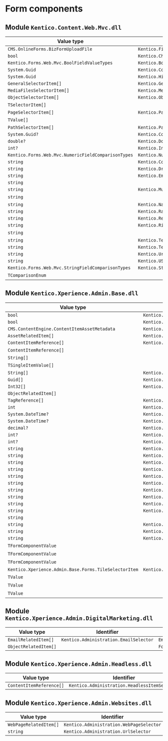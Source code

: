 <!-- generated file with tool "Kentico.Xperience.UMT.DocUtils" - edited through template "FormComponents.cshtml" -->
# Form components
<div name="generatedpart_Kentico.Content.Web.Mvc.dll">

## Module `Kentico.Content.Web.Mvc.dll`

|Value type|Identifier|Class|Properties type|notes|
|----------|-----|----------|---------------|-----|
|`CMS.OnlineForms.BizFormUploadFile`|`Kentico.FileUploader`|`FileUploaderComponent`|`FileUploaderProperties`||
|`bool`|`Kentico.CheckBox`|`CheckBoxComponent`|`CheckBoxProperties`||
|`Kentico.Forms.Web.Mvc.BoolFieldValueTypes`|`Kentico.BoolFieldValueTypeSelector`|`BoolComparisonTypeSelectorComponent`|`ComparisonTypeSelectorProperties`||
|`System.Guid`|`Kentico.CompareToFieldSelector`|`CompareToFieldSelectorComponent`|`CompareToFieldSelectorProperties`||
|`System.Guid`|`Kentico.HiddenGuidInput`|`HiddenGuidInputComponent`|`HiddenGuidInputProperties`||
|`GeneralSelectorItem[]`|`Kentico.GeneralSelector`|`GeneralSelector`|`GeneralSelectorProperties`||
|`MediaFilesSelectorItem[]`|`Kentico.MediaFilesSelector`|`MediaFilesSelector`|`MediaFilesSelectorProperties`||
|`ObjectSelectorItem[]`|`Kentico.ObjectSelector`|`ObjectSelector`|`ObjectSelectorProperties`||
|`TSelectorItem[]`||`ObjectSelectorComponentBase`|`TProperties`|**abstract**|
|`PageSelectorItem[]`|`Kentico.PageSelector`|`PageSelector`|`PageSelectorProperties`||
|`TValue[]`||`PageSelectorBase`|`TProperties`|**abstract**|
|`PathSelectorItem[]`|`Kentico.PathSelector`|`PathSelector`|`PathSelectorProperties`||
|`System.Guid?`|`Kentico.ConsentAgreement`|`ConsentAgreementComponent`|`ConsentAgreementProperties`||
|`double?`|`Kentico.DoubleInput`|`DoubleInputComponent`|`DoubleInputProperties`||
|`int?`|`Kentico.IntInput`|`IntInputComponent`|`IntInputProperties`||
|`Kentico.Forms.Web.Mvc.NumericFieldComparisonTypes`|`Kentico.NumericFieldComparisonTypeSelector`|`NumericComparisonTypeSelectorComponent`|`ComparisonTypeSelectorProperties`||
|`string`|`Kentico.ConsentSelector`|`ConsentSelectorComponent`|`DropDownProperties`||
|`string`|`Kentico.DropDown`|`DropDownComponent`|`DropDownProperties`||
|`string`|`Kentico.EmailInput`|`EmailInputComponent`|`EmailInputProperties`||
|`string`||`InvalidComponent`|`InvalidComponentProperties`||
|`string`|`Kentico.MultipleChoice`|`MultipleChoiceComponent`|`MultiSelectorProperties`||
|`string`||`MultiSelectorFormComponent`|`TProperties`|**abstract**|
|`string`|`Kentico.Name`|`NameComponent`|`TextInputProperties`||
|`string`|`Kentico.RadioButtons`|`RadioButtonsComponent`|`RadioButtonsProperties`||
|`string`|`Kentico.Recaptcha`|`RecaptchaComponent`|`RecaptchaProperties`||
|`string`|`Kentico.RichText`|`RichTextComponent`|`RichTextComponentProperties`||
|`string`||`SelectorFormComponent`|`TProperties`|**abstract**|
|`string`|`Kentico.TextArea`|`TextAreaComponent`|`TextAreaProperties`||
|`string`|`Kentico.TextInput`|`TextInputComponent`|`TextInputProperties`||
|`string`|`Kentico.UrlSelector`|`UrlSelector`|`UrlSelectorProperties`||
|`string`|`Kentico.USPhone`|`USPhoneComponent`|`USPhoneProperties`||
|`Kentico.Forms.Web.Mvc.StringFieldComparisonTypes`|`Kentico.StringFieldComparisonTypeSelector`|`StringComparisonTypeSelectorComponent`|`ComparisonTypeSelectorProperties`||
|`TComparisonEnum`||`ComparisonTypeSelectorComponent`|`ComparisonTypeSelectorProperties`|**abstract**|

</div>
<div name="generatedpart_Kentico.Xperience.Admin.Base.dll">

## Module `Kentico.Xperience.Admin.Base.dll`

|Value type|Identifier|Class|Properties type|notes|
|----------|-----|----------|---------------|-----|
|`bool`|`Kentico.Administration.Checkbox`|`CheckBoxComponent`|`CheckBoxClientProperties`||
|`bool`|`Kentico.Administration.Checkbox`|`CheckBoxComponent`|`CheckBoxClientProperties`||
|`CMS.ContentEngine.ContentItemAssetMetadata`|`Kentico.Administration.ContentItemAssetUploader`|`ContentItemAssetUploaderComponent`|`ContentItemAssetUploaderProperties`||
|`AssetRelatedItem[]`|`Kentico.Administration.AssetSelector`|`AssetSelectorComponent`|`AssetSelectorProperties`||
|`ContentItemReference[]`|`Kentico.Administration.ContentItemSelector`|`ContentItemSelectorComponent`|`ContentItemSelectorProperties`||
|`ContentItemReference[]`||`ContentItemSelectorComponentBase`|`TProperties`|**abstract**|
|`String[]`||`GeneralSelectorComponent`|`GeneralSelectorProperties`||
|`TSingleItemValue[]`||`MultipleObjectSelectorBase`|`TProperties`|**abstract**|
|`String[]`|`Kentico.Administration.ObjectCodeNameSelector`|`ObjectCodeNameSelectorComponent`|`ObjectCodenameSelectorProperties`||
|`Guid[]`|`Kentico.Administration.ObjectGuidSelector`|`ObjectGuidSelectorComponent`|`ObjectSelectorProperties`||
|`Int32[]`|`Kentico.Administration.ObjectIdSelector`|`ObjectIdSelectorComponent`|`ObjectSelectorProperties`||
|`ObjectRelatedItem[]`||`ObjectSelectorComponent`|`ObjectSelectorProperties`||
|`TagReference[]`|`Kentico.Administration.TagSelector`|`TagSelectorComponent`|`TagSelectorProperties`||
|`int`|`Kentico.Administration.NumberWithLabel`|`NumberWithLabelComponent`|`FormComponentProperties`||
|`System.DateTime?`|`Kentico.Administration.DateInput`|`DateInputComponent`|`FormComponentProperties`||
|`System.DateTime?`|`Kentico.Administration.DateTimeInput`|`DateTimeInputComponent`|`FormComponentProperties`||
|`decimal?`|`Kentico.Administration.DecimalNumberInput`|`DecimalNumberInputComponent`|`DecimalNumberInputProperties`||
|`int?`|`Kentico.Administration.NumberInput`|`NumberInputComponent`|`NumberInputProperties`||
|`int?`|`Kentico.Administration.SingleObjectIdSelector`|`SingleObjectIdSelectorComponent`|`SingleObjectSelectorProperties`||
|`string`|`Kentico.Administration.CodeEditor`|`CodeEditorComponent`|`CodeEditorProperties`||
|`string`|`Kentico.Administration.ConditionBuilder`|`ConditionBuilderComponent`|`ConditionBuilderProperties`||
|`string`|`Kentico.Administration.DropDownSelector`|`DropDownComponent`|`DropDownProperties`||
|`string`|`Kentico.Administration.ExtensionSelector`|`ExtensionSelectorComponent`|`ExtensionSelectorProperties`||
|`string`|`Kentico.Administration.IconSelector`|`IconSelectorComponent`|`IconSelectorClientProperties`||
|`string`|`Kentico.Administration.IconSelector`|`IconSelectorComponent`|`IconSelectorClientProperties`||
|`string`|`Kentico.Administration.Link`|`LinkComponent`|`LinkProperties`||
|`string`|`Kentico.Administration.Password`|`PasswordComponent`|`PasswordProperties`||
|`string`|`Kentico.Administration.RadioGroup`|`RadioGroupComponent`|`RadioGroupProperties`||
|`string`|`Kentico.Administration.RichTextEditor`|`RichTextEditorComponent`|`RichTextEditorProperties`||
|`string`||`SingleGeneralSelectorComponent`|`SingleGeneralSelectorProperties`||
|`string`|`Kentico.Administration.TextArea`|`TextAreaComponent`|`TextAreaProperties`||
|`string`|`Kentico.Administration.TextInput`|`TextInputComponent`|`TextInputProperties`||
|`string`|`Kentico.Administration.TextWithLabel`|`TextWithLabelComponent`|`TextWithLabelProperties`||
|`TFormComponentValue`||`GeneralSelectorComponentBase`|`TProperties`|**abstract**|
|`TFormComponentValue`||`ObjectSelectorBase`|`TProperties`|**abstract**|
|`TFormComponentValue`||`SingleObjectSelectorBase`|`TProperties`|**abstract**|
|`Kentico.Xperience.Admin.Base.Forms.TileSelectorItem`|`Kentico.Administration.TileSelector`|`TileSelectorComponent`|`TileSelectorProperties`||
|`TValue`||`DateInputComponentBase`|`TProperties`|**abstract**|
|`TValue`||`FormComponent`|`FormComponentProperties`|**abstract**|
|`TValue`||`FormComponentWithNestedComponents`|`TProperties`|**abstract**|

</div>
<div name="generatedpart_Kentico.Xperience.Admin.DigitalMarketing.dll">

## Module `Kentico.Xperience.Admin.DigitalMarketing.dll`

|Value type|Identifier|Class|Properties type|notes|
|----------|-----|----------|---------------|-----|
|`EmailRelatedItem[]`|`Kentico.Administration.EmailSelector`|`EmailSelectorComponent`|`EmailSelectorProperties`||
|`ObjectRelatedItem[]`||`FormSelectorComponent`|`ObjectSelectorProperties`||

</div>
<div name="generatedpart_Kentico.Xperience.Admin.Headless.dll">

## Module `Kentico.Xperience.Admin.Headless.dll`

|Value type|Identifier|Class|Properties type|notes|
|----------|-----|----------|---------------|-----|
|`ContentItemReference[]`|`Kentico.Administration.HeadlessItemSelector`|`HeadlessItemSelectorComponent`|`HeadlessItemSelectorProperties`||

</div>
<div name="generatedpart_Kentico.Xperience.Admin.Websites.dll">

## Module `Kentico.Xperience.Admin.Websites.dll`

|Value type|Identifier|Class|Properties type|notes|
|----------|-----|----------|---------------|-----|
|`WebPageRelatedItem[]`|`Kentico.Administration.WebPageSelector`|`WebPageSelectorComponent`|`WebPageSelectorProperties`||
|`string`|`Kentico.Administration.UrlSelector`|`UrlSelectorComponent`|`FormComponentProperties`||

</div>

